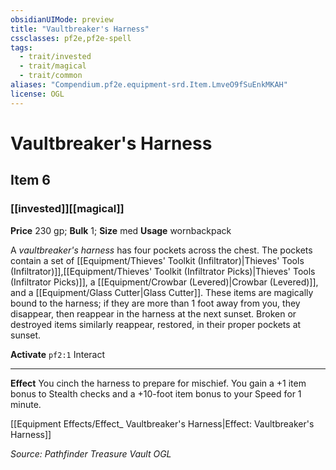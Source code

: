 ```yaml
---
obsidianUIMode: preview
title: "Vaultbreaker's Harness"
cssclasses: pf2e,pf2e-spell
tags:
  - trait/invested
  - trait/magical
  - trait/common
aliases: "Compendium.pf2e.equipment-srd.Item.LmveO9fSuEnkMKAH"
license: OGL
---
```

# Vaultbreaker's Harness
## Item 6
### [[invested]][[magical]]


**Price** 230 gp; 
**Bulk** 1; **Size** med
**Usage** wornbackpack

A _vaultbreaker's harness_ has four pockets across the chest. The pockets contain a set of [[Equipment/Thieves' Toolkit (Infiltrator)|Thieves' Tools (Infiltrator)]],[[Equipment/Thieves' Toolkit (Infiltrator Picks)|Thieves' Tools (Infiltrator Picks)]], a [[Equipment/Crowbar (Levered)|Crowbar (Levered)]], and a [[Equipment/Glass Cutter|Glass Cutter]]. These items are magically bound to the harness; if they are more than 1 foot away from you, they disappear, then reappear in the harness at the next sunset. Broken or destroyed items similarly reappear, restored, in their proper pockets at sunset.

**Activate** `pf2:1` Interact

* * *

**Effect** You cinch the harness to prepare for mischief. You gain a +1 item bonus to Stealth checks and a +10-foot item bonus to your Speed for 1 minute.

[[Equipment Effects/Effect_ Vaultbreaker's Harness|Effect: Vaultbreaker's Harness]]

*Source: Pathfinder Treasure Vault*
*OGL*